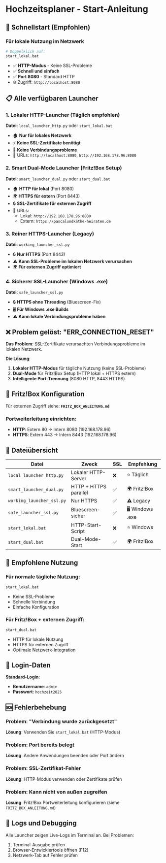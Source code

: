 # Hochzeitsplaner - Start-Anleitung

## 🚀 Schnellstart (Empfohlen)

### Für lokale Nutzung im Netzwerk
```bash
# Doppelklick auf:
start_lokal.bat
```
- ✅ **HTTP-Modus** - Keine SSL-Probleme
- ✅ **Schnell und einfach**
- ✅ **Port 8080** - Standard HTTP
- 🌐 Zugriff: `http://localhost:8080`

## 📋 Alle verfügbaren Launcher

### 1. Lokaler HTTP-Launcher (Täglich empfohlen)
**Datei**: `local_launcher_http.py` oder `start_lokal.bat`
- 🏠 **Nur für lokales Netzwerk**
- ⚡ **Keine SSL-Zertifikate benötigt**
- 🚫 **Keine Verbindungsprobleme**
- 📱 URLs: `http://localhost:8080`, `http://192.168.178.96:8080`

### 2. Smart Dual-Mode Launcher (Fritz!Box Setup)
**Datei**: `smart_launcher_dual.py` oder `start_dual.bat`
- 🏠 **HTTP für lokal** (Port 8080)
- 🌍 **HTTPS für extern** (Port 8443)
- 🔒 **SSL-Zertifikate für externen Zugriff**
- 📱 URLs: 
  - Lokal: `http://192.168.178.96:8080`
  - Extern: `https://pascalundkäthe-heiraten.de`

### 3. Reiner HTTPS-Launcher (Legacy)
**Datei**: `working_launcher_ssl.py`
- 🔒 **Nur HTTPS** (Port 8443)
- ⚠️ **Kann SSL-Probleme im lokalen Netzwerk verursachen**
- 🌍 **Für externen Zugriff optimiert**

### 4. Sicherer SSL-Launcher (Windows .exe)
**Datei**: `safe_launcher_ssl.py`
- 🔒 **HTTPS ohne Threading** (Bluescreen-Fix)
- 🖥️ **Für Windows .exe Builds**
- ⚠️ **Kann lokale Verbindungsprobleme haben**

## ❌ Problem gelöst: "ERR_CONNECTION_RESET"

**Das Problem**: SSL-Zertifikate verursachten Verbindungsprobleme im lokalen Netzwerk.

**Die Lösung**: 
1. **Lokaler HTTP-Modus** für tägliche Nutzung (keine SSL-Probleme)
2. **Dual-Mode** für Fritz!Box Setup (HTTP lokal + HTTPS extern)
3. **Intelligente Port-Trennung** (8080 HTTP, 8443 HTTPS)

## 🔧 Fritz!Box Konfiguration

Für externen Zugriff siehe: **`FRITZ_BOX_ANLEITUNG.md`**

### Portweiterleitung einrichten:
- **HTTP**: Extern 80 → Intern 8080 (192.168.178.96)
- **HTTPS**: Extern 443 → Intern 8443 (192.168.178.96)

## 📁 Dateiübersicht

| Datei | Zweck | SSL | Empfehlung |
|-------|-------|-----|------------|
| `local_launcher_http.py` | Lokaler HTTP-Server | ❌ | ⭐ Täglich |
| `smart_launcher_dual.py` | HTTP + HTTPS parallel | ✅ | 🌍 Fritz!Box |
| `working_launcher_ssl.py` | Nur HTTPS | ✅ | ⚠️ Legacy |
| `safe_launcher_ssl.py` | Bluescreen-sicher | ✅ | 🖥️ Windows .exe |
| `start_lokal.bat` | HTTP-Start-Script | ❌ | ⭐ Windows |
| `start_dual.bat` | Dual-Mode-Start | ✅ | 🌍 Fritz!Box |

## 🎯 Empfohlene Nutzung

### Für normale tägliche Nutzung:
```bash
start_lokal.bat
```
- Keine SSL-Probleme
- Schnelle Verbindung
- Einfache Konfiguration

### Für Fritz!Box + externen Zugriff:
```bash
start_dual.bat
```
- HTTP für lokale Nutzung
- HTTPS für externen Zugriff
- Optimale Netzwerk-Integration

## 🔐 Login-Daten

**Standard-Login:**
- **Benutzername**: `admin`
- **Passwort**: `hochzeit2025`

## 🆘 Fehlerbehebung

### Problem: "Verbindung wurde zurückgesetzt"
**Lösung**: Verwenden Sie `start_lokal.bat` (HTTP-Modus)

### Problem: Port bereits belegt
**Lösung**: Andere Anwendungen beenden oder Port ändern

### Problem: SSL-Zertifikat-Fehler
**Lösung**: HTTP-Modus verwenden oder Zertifikate prüfen

### Problem: Kann nicht von außen zugreifen
**Lösung**: Fritz!Box Portweiterleitung konfigurieren (siehe `FRITZ_BOX_ANLEITUNG.md`)

## 📝 Logs und Debugging

Alle Launcher zeigen Live-Logs im Terminal an. Bei Problemen:
1. Terminal-Ausgabe prüfen
2. Browser-Entwicklertools öffnen (F12)
3. Netzwerk-Tab auf Fehler prüfen

